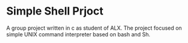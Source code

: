 # Simple Shell Prjoct 

A group project written in c as student of ALX. The project focused on simple UNIX command interpreter based on bash and Sh.
